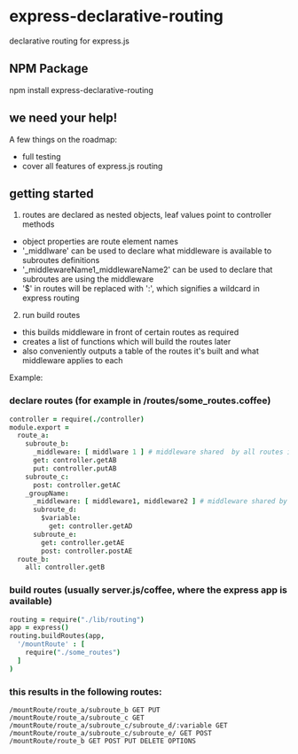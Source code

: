 express-declarative-routing
===========================

declarative routing for express.js

## NPM Package

npm install express-declarative-routing


## we need your help!

A few things on the roadmap:

- full testing
- cover all features of express.js routing


## getting started

1. routes are declared as nested objects, leaf values point to controller methods
- object properties are route element names
- '_middlware' can be used to declare what middleware is available to subroutes definitions
- '_middlewareName1_middlewareName2' can be used to declare that subroutes are using the middleware
- '$' in routes will be replaced with ':', which signifies a wildcard in express routing

2. run build routes
- this builds middleware in front of certain routes as required
- creates a list of functions which will build the routes later
- also conveniently outputs a table of the routes it's built and what middleware applies to each

Example:

### declare routes (for example in /routes/some_routes.coffee)

```CoffeeScript
controller = require(./controller)
module.export =
  route_a:
    subroute_b:
      _middleware: [ middlware 1 ] # middleware shared  by all routes in subroute_b
      get: controller.getAB
      put: controller.putAB
    subroute_c:
      post: controller.getAC
    _groupName:
      _middleware: [ middleware1, middleware2 ] # middleware shared by all routes in groupName
      subroute_d:
        $variable:
          get: controller.getAD
      subroute_e:
        get: controller.getAE
        post: controller.postAE
  route_b:
    all: controller.getB
```

### build routes (usually server.js/coffee, where the express app is available)

```CoffeeScript
routing = require("./lib/routing")
app = express()
routing.buildRoutes(app,
  '/mountRoute' : [
    require("./some_routes")
  ]
)
```

### this results in the following routes:

```
/mountRoute/route_a/subroute_b GET PUT
/mountRoute/route_a/subroute_c GET
/mountRoute/route_a/subroute_c/subroute_d/:variable GET
/mountRoute/route_a/subroute_c/subroute_e/ GET POST
/mountRoute/route_b GET POST PUT DELETE OPTIONS


```
